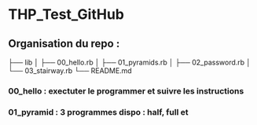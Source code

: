 # THP_Test_GitHub
## Organisation du repo :
├── lib
│   ├── 00_hello.rb
│   ├── 01_pyramids.rb
│   ├── 02_password.rb
│   └── 03_stairway.rb
└── README.md

### 00_hello : exectuter le programmer et suivre les instructions
### 01_pyramid : 3 programmes dispo : half, full et
